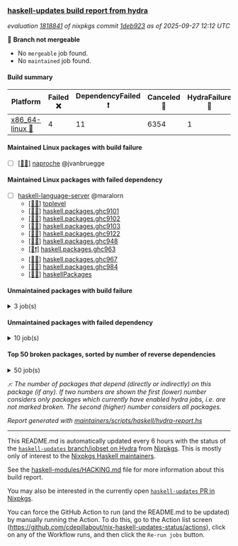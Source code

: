 ### [haskell-updates build report from hydra](https://hydra.nixos.org/jobset/nixpkgs/haskell-updates)
*evaluation [1818841](https://hydra.nixos.org/eval/1818841) of nixpkgs commit [1deb923](https://github.com/NixOS/nixpkgs/commits/1deb92346fcabee253bca127c316d2dabd1f8df1) as of 2025-09-27 12:12 UTC*

🔴 **Branch not mergeable**
  * No `mergeable` job found.
  * No `maintained` job found.

#### Build summary

 | Platform | Failed ❌ | DependencyFailed ❗ | Canceled 🚫 | HydraFailure 🚧 | Success ✅ | 
 | --- | --- | --- | --- | --- | --- | 
 | [x86_64-linux 🐧](https://hydra.nixos.org/eval/1818841?filter=.x86_64-linux) | 4 | 11 | 6354 | 1 | 852 | 
#### Maintained Linux packages with build failure
- [ ] [[🐧❌]](https://hydra.nixos.org/build/308383396) [naproche](https://hydra.nixos.org/eval/1818841?filter=naproche) @jvanbruegge
#### Maintained Linux packages with failed dependency
- [ ] [haskell-language-server](https://hydra.nixos.org/eval/1818841?filter=haskell-language-server) @maralorn
  - [[🐧🚫]](https://hydra.nixos.org/build/308376293) [toplevel](https://hydra.nixos.org/eval/1818841?filter=haskell-language-server)
  - [[🐧🚫]](https://hydra.nixos.org/build/308376163) [haskell.packages.ghc9101](https://hydra.nixos.org/eval/1818841?filter=haskell.packages.ghc9101.haskell-language-server)
  - [[🐧🚫]](https://hydra.nixos.org/build/308376192) [haskell.packages.ghc9102](https://hydra.nixos.org/eval/1818841?filter=haskell.packages.ghc9102.haskell-language-server)
  - [[🐧🚫]](https://hydra.nixos.org/build/308376166) [haskell.packages.ghc9103](https://hydra.nixos.org/eval/1818841?filter=haskell.packages.ghc9103.haskell-language-server)
  - [[🐧🚫]](https://hydra.nixos.org/build/308376240) [haskell.packages.ghc9122](https://hydra.nixos.org/eval/1818841?filter=haskell.packages.ghc9122.haskell-language-server)
  - [[🐧🚫]](https://hydra.nixos.org/build/308376230) [haskell.packages.ghc948](https://hydra.nixos.org/eval/1818841?filter=haskell.packages.ghc948.haskell-language-server)
  - [[🐧❗]](https://hydra.nixos.org/build/308376948) [haskell.packages.ghc963](https://hydra.nixos.org/eval/1818841?filter=haskell.packages.ghc963.haskell-language-server)
  - [[🐧🚫]](https://hydra.nixos.org/build/308376763) [haskell.packages.ghc967](https://hydra.nixos.org/eval/1818841?filter=haskell.packages.ghc967.haskell-language-server)
  - [[🐧🚫]](https://hydra.nixos.org/build/308377189) [haskell.packages.ghc984](https://hydra.nixos.org/eval/1818841?filter=haskell.packages.ghc984.haskell-language-server)
  - [[🐧🚫]](https://hydra.nixos.org/build/308379376) [haskellPackages](https://hydra.nixos.org/eval/1818841?filter=haskellPackages.haskell-language-server)
#### Unmaintained packages with build failure
<details><summary>3 job(s) </summary>

- [ ] [[🐧❌]](https://hydra.nixos.org/build/308380461) [haskellPackages.microlens-pro](https://hydra.nixos.org/eval/1818841?filter=haskellPackages.microlens-pro)  ⤴️ 340 | 396
- [ ] [[🐧❌]](https://hydra.nixos.org/build/308383265) [haskellPackages.xml-html-qq](https://hydra.nixos.org/eval/1818841?filter=haskellPackages.xml-html-qq)  ⤴️ 0 | 1
- [ ] [[🐧❌]](https://hydra.nixos.org/build/308382849) [haskellPackages.typed-gui](https://hydra.nixos.org/eval/1818841?filter=haskellPackages.typed-gui) 
</details>

#### Unmaintained packages with failed dependency
<details><summary>10 job(s) </summary>

- [ ] [[🐧❗]](https://hydra.nixos.org/build/308376804) [haskellPackages.amazonka-core](https://hydra.nixos.org/eval/1818841?filter=haskellPackages.amazonka-core)  ⤴️ 338 | 394
- [ ] [[🐧❗]](https://hydra.nixos.org/build/308376743) [haskellPackages.amazonka-applicationcostprofiler](https://hydra.nixos.org/eval/1818841?filter=haskellPackages.amazonka-applicationcostprofiler) 
- [ ] [[🐧❗]](https://hydra.nixos.org/build/308376757) [haskellPackages.amazonka-batch](https://hydra.nixos.org/eval/1818841?filter=haskellPackages.amazonka-batch) 
- [ ] [[🐧❗]](https://hydra.nixos.org/build/308376771) [haskellPackages.amazonka-clouddirectory](https://hydra.nixos.org/eval/1818841?filter=haskellPackages.amazonka-clouddirectory) 
- [ ] [[🐧❗]](https://hydra.nixos.org/build/308376787) [haskellPackages.amazonka-codepipeline](https://hydra.nixos.org/eval/1818841?filter=haskellPackages.amazonka-codepipeline) 
- [ ] [[🐧❗]](https://hydra.nixos.org/build/308376890) [haskellPackages.amazonka-gamelift](https://hydra.nixos.org/eval/1818841?filter=haskellPackages.amazonka-gamelift) 
- [ ] [[🐧❗]](https://hydra.nixos.org/build/308376894) [haskellPackages.amazonka-ivschat](https://hydra.nixos.org/eval/1818841?filter=haskellPackages.amazonka-ivschat) 
- [ ] [[🐧❗]](https://hydra.nixos.org/build/308376952) [haskellPackages.amazonka-opensearchserverless](https://hydra.nixos.org/eval/1818841?filter=haskellPackages.amazonka-opensearchserverless) 
- [ ] [[🐧❗]](https://hydra.nixos.org/build/308377030) [haskellPackages.amazonka-ssm-incidents](https://hydra.nixos.org/eval/1818841?filter=haskellPackages.amazonka-ssm-incidents) 
- [ ] [[🐧❗]](https://hydra.nixos.org/build/308377042) [haskellPackages.amazonka-test](https://hydra.nixos.org/eval/1818841?filter=haskellPackages.amazonka-test) 
</details>

#### Top 50 broken packages, sorted by number of reverse dependencies
<details><summary>50 job(s) </summary>

[haskell98](https://packdeps.haskellers.com/reverse/haskell98) ⤴️ 152  
[failure](https://packdeps.haskellers.com/reverse/failure) ⤴️ 72  
[enumerator](https://packdeps.haskellers.com/reverse/enumerator) ⤴️ 56  
[connection](https://packdeps.haskellers.com/reverse/connection) ⤴️ 49  
[util](https://packdeps.haskellers.com/reverse/util) ⤴️ 49  
[derive](https://packdeps.haskellers.com/reverse/derive) ⤴️ 48  
[fclabels](https://packdeps.haskellers.com/reverse/fclabels) ⤴️ 47  
[accelerate](https://packdeps.haskellers.com/reverse/accelerate) ⤴️ 42  
[syb-with-class](https://packdeps.haskellers.com/reverse/syb-with-class) ⤴️ 42  
[MonadCatchIO-transformers](https://packdeps.haskellers.com/reverse/MonadCatchIO-transformers) ⤴️ 41  
[TypeCompose](https://packdeps.haskellers.com/reverse/TypeCompose) ⤴️ 41  
[PrimitiveArray](https://packdeps.haskellers.com/reverse/PrimitiveArray) ⤴️ 35  
[crypto-random](https://packdeps.haskellers.com/reverse/crypto-random) ⤴️ 35  
[dual](https://packdeps.haskellers.com/reverse/dual) ⤴️ 32  
[hsp](https://packdeps.haskellers.com/reverse/hsp) ⤴️ 32  
[language-ecmascript](https://packdeps.haskellers.com/reverse/language-ecmascript) ⤴️ 31  
[hw-int](https://packdeps.haskellers.com/reverse/hw-int) ⤴️ 29  
[hw-string-parse](https://packdeps.haskellers.com/reverse/hw-string-parse) ⤴️ 29  
[iteratee](https://packdeps.haskellers.com/reverse/iteratee) ⤴️ 29  
[composite-base](https://packdeps.haskellers.com/reverse/composite-base) ⤴️ 28  
[hw-bits](https://packdeps.haskellers.com/reverse/hw-bits) ⤴️ 28  
[regexpr](https://packdeps.haskellers.com/reverse/regexpr) ⤴️ 27  
[text-format](https://packdeps.haskellers.com/reverse/text-format) ⤴️ 27  
[crypto-numbers](https://packdeps.haskellers.com/reverse/crypto-numbers) ⤴️ 25  
[either-unwrap](https://packdeps.haskellers.com/reverse/either-unwrap) ⤴️ 25  
[universum](https://packdeps.haskellers.com/reverse/universum) ⤴️ 25  
[bits-extra](https://packdeps.haskellers.com/reverse/bits-extra) ⤴️ 23  
[Crypto](https://packdeps.haskellers.com/reverse/Crypto) ⤴️ 22  
[crypto-pubkey](https://packdeps.haskellers.com/reverse/crypto-pubkey) ⤴️ 22  
[haskelldb](https://packdeps.haskellers.com/reverse/haskelldb) ⤴️ 22  
[wxdirect](https://packdeps.haskellers.com/reverse/wxdirect) ⤴️ 22  
[BiobaseTypes](https://packdeps.haskellers.com/reverse/BiobaseTypes) ⤴️ 21  
[alg](https://packdeps.haskellers.com/reverse/alg) ⤴️ 21  
[hw-rankselect-base](https://packdeps.haskellers.com/reverse/hw-rankselect-base) ⤴️ 21  
[libxml-sax](https://packdeps.haskellers.com/reverse/libxml-sax) ⤴️ 21  
[wxc](https://packdeps.haskellers.com/reverse/wxc) ⤴️ 21  
[biocore](https://packdeps.haskellers.com/reverse/biocore) ⤴️ 20  
[hw-excess](https://packdeps.haskellers.com/reverse/hw-excess) ⤴️ 20  
[wxcore](https://packdeps.haskellers.com/reverse/wxcore) ⤴️ 20  
[attoparsec-enumerator](https://packdeps.haskellers.com/reverse/attoparsec-enumerator) ⤴️ 19  
[cprng-aes](https://packdeps.haskellers.com/reverse/cprng-aes) ⤴️ 19  
[fay](https://packdeps.haskellers.com/reverse/fay) ⤴️ 19  
[hsx2hs](https://packdeps.haskellers.com/reverse/hsx2hs) ⤴️ 19  
[hw-balancedparens](https://packdeps.haskellers.com/reverse/hw-balancedparens) ⤴️ 19  
[ixset](https://packdeps.haskellers.com/reverse/ixset) ⤴️ 19  
[mmsyn2](https://packdeps.haskellers.com/reverse/mmsyn2) ⤴️ 19  
[wx](https://packdeps.haskellers.com/reverse/wx) ⤴️ 19  
[BiobaseENA](https://packdeps.haskellers.com/reverse/BiobaseENA) ⤴️ 18  
[asn1-data](https://packdeps.haskellers.com/reverse/asn1-data) ⤴️ 18  
[bytestring-show](https://packdeps.haskellers.com/reverse/bytestring-show) ⤴️ 18  
</details>


*⤴️: The number of packages that depend (directly or indirectly) on this package (if any). If two numbers are shown the first (lower) number considers only packages which currently have enabled hydra jobs, i.e. are not marked broken. The second (higher) number considers all packages.*

*Report generated with [maintainers/scripts/haskell/hydra-report.hs](https://github.com/NixOS/nixpkgs/blob/haskell-updates/maintainers/scripts/haskell/hydra-report.hs)*


----------------------------------------------------------------------

This README.md is automatically updated every 6 hours with the status of the
[`haskell-updates` branch/jobset on Hydra](https://hydra.nixos.org/jobset/nixpkgs/haskell-updates)
from [Nixpkgs](https://github.com/NixOS/nixpkgs).  This is mostly only of
interest to the [Nixpkgs Haskell maintainers](https://github.com/orgs/NixOS/teams/haskell).

See the
[haskell-modules/HACKING.md](https://github.com/NixOS/nixpkgs/blob/haskell-updates/pkgs/development/haskell-modules/HACKING.md)
file for more information about this build report.

You may also be interested in the currently open
[`haskell-updates` PR in Nixpkgs](https://github.com/nixos/nixpkgs/pulls?q=is%3Apr+is%3Aopen+head%3Ahaskell-updates).

You can force the GitHub Action to run (and the README.md to be updated) by
manually running the Action.  To do this, go to the Action list screen
(https://github.com/cdepillabout/nix-haskell-updates-status/actions),
click on any of the Workflow runs, and then click the `Re-run jobs` button.

